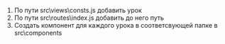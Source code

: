 1) По пути src\views\consts.js добавить урок
2) По пути src\routes\index.js добавить до него путь
3) Создать компонент для каждого урока в соответсвующей папке в src\components